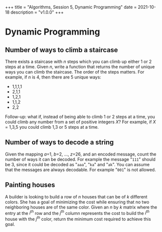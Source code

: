 +++
title = "Algorithms, Session 5, Dynamic Programming"
date = 2021-10-18
description = "v1.0.0"
+++

# Dynamic Programming
## **Number of ways to climb a staircase**
There exists a staircase with $n$ steps which you can climb up either 1 or 2 steps at a time. Given $n$, write a function that returns the number of unique ways you can climb the staircase. The order of the steps matters. For example, if $n$ is 4, then there are 5 unique ways:
-  $1$,$1$,$1$,$1$
-  $2$,$1$,$1$
-  $1$,$2$,$1$
-  $1$,$1$,$2$
-  $2$,$2$

Follow-up: what if, instead of being able to climb 1 or 2 steps at a time, you could climb any number from a set of positive integers $X$? For example, if $X$ = $1$,$3$,$5$ you could climb 1,3 or 5 steps at a time.

## **Number of ways to decode a string**
Given the mapping $a$=$1$, $b$=$2$, $\ldots$, $z$=$26$, and an encoded message, count the number of ways it can be decoded. For example the message "`111`" should be $3$, since it could be decoded as "`aaa`", "`ka`" and "`ak`".
You can assume that the messages are always decodable. For example "`001`" is not allowed.

## **Painting houses**
A builder is looking to build a row of $n$ houses that can be of $k$ different colors. She has a goal of minimizing the cost while ensuring that no two neighboring houses are of the same color. Given an $n$ by $k$ matrix where the entry at the $i^{th}$ row and the $j^{th}$ column represents the cost to build the $i^{th}$ house with the $j^{th}$ color, return the minimum cost required to achieve this goal.